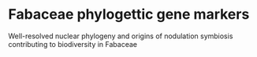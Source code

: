 # Fabaceae phylogettic gene markers
 Well-resolved nuclear phylogeny and origins of nodulation symbiosis contributing to biodiversity in Fabaceae
